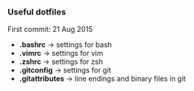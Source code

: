 ### Useful dotfiles

First commit: 21 Aug 2015

* **.bashrc** -> settings for bash
* **.vimrc** -> settings for vim
* **.zshrc** -> settings for zsh
* **.gitconfig** -> settings for git
* **.gitattributes** -> line endings and binary files in git

